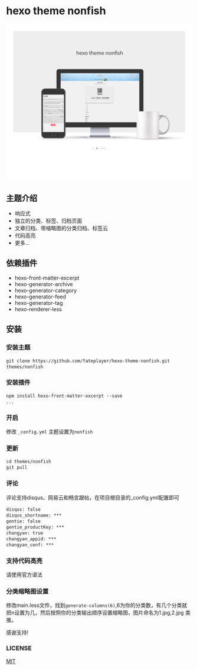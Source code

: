 # hexo theme nonfish

![预览图](https://github.com/fateplayer/hexo-theme-nonfish/blob/master/source/img/screencapture3.png "预览图")
## 主题介绍
+ 响应式
+ 独立的分类、标签、归档页面
+ 文章归档、带缩略图的分类归档、标签云
+ 代码高亮
+ 更多...

## 依赖插件
+ hexo-front-matter-excerpt
+ hexo-generator-archive
+ hexo-generator-category
+ hexo-generator-feed
+ hexo-generator-tag
+ hexo-renderer-less

## 安装

### 安装主题
```
git clone https://github.com/fateplayer/hexo-theme-nonfish.git themes/nonfish
```
### 安装插件
```
npm install hexo-front-matter-excerpt --save
...
```
### 开启
修改 `_config.yml` 主题设置为`nonfish`
### 更新
```
cd themes/nonfish
git pull
```
### 评论
评论支持disqus、网易云和畅言跟帖，在项目根目录的_config.yml配置即可
```
disqus: false
disqus_shortname: ***
gentie: false
gentie_productKey: ***
changyan: true
changyan_appid: ***
changyan_conf: ***
```
### 支持代码高亮
请使用官方语法
### 分类缩略图设置
修改main.less文件，找到`generate-columns(6)`,6为你的分类数，有几个分类就把n设置为几，然后按照你的分类输出顺序设置缩略图，图片命名为1.jpg,2.jpg 类推。

感谢支持!
### LICENSE
[MIT](https://github.com/fateplayer/hexo-theme-nonfish/blob/master/LICENSE)
